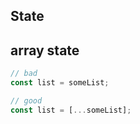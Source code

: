 ## State
  
## array state
```jsx
// bad
const list = someList;

// good
const list = [...someList];
```
